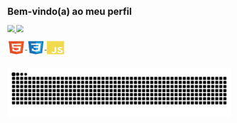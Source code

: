 ## Bem-vindo(a) ao meu perfil 

 <div>
  <a href="https://github.com/Gabrieldnzz">
  <img height="180em" src="https://github-readme-stats.vercel.app/api?username=Gabrieldnzz&show_icons=true&theme=tokyonight&include_all_commits=true&count_private=true"/>
  <img height="118em" src="https://github-readme-stats.vercel.app/api/top-langs/?username=Gabrieldnzz&layout=compact&langs_count=6&theme=tokyonight"/>
</div>
<div style="display: inline_block"><br>
  <img align="center" alt="HTML" height="30" width="40" src="https://raw.githubusercontent.com/devicons/devicon/master/icons/html5/html5-original.svg">
  <img align="center" alt="CSS" height="30" width="40" src="https://raw.githubusercontent.com/devicons/devicon/master/icons/css3/css3-original.svg">
  <img align="center" alt="Js" height="30" width="40" src="https://raw.githubusercontent.com/devicons/devicon/master/icons/javascript/javascript-plain.svg">
 
 </div>
 
 <br>

 
 ![Snake animation](https://github.com/Pleiterson/Pleiterson/blob/output/github-contribution-grid-snake.svg)
